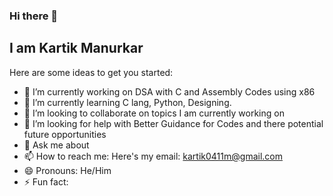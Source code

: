 ### Hi there 👋
## I am Kartik Manurkar 
<!--
**AlphaInertia/AlphaInertia** is a ✨ _special_ ✨ repository because its `README.md` (this file) appears on your GitHub profile.
-->
Here are some ideas to get you started:

- 🔭 I’m currently working on DSA with C and Assembly Codes using x86
- 🌱 I’m currently learning C lang, Python, Designing. 
- 👯 I’m looking to collaborate on topics I am currently working on
- 🤔 I’m looking for help with Better Guidance for Codes and there potential future opportunities 
- 💬 Ask me about 
- 📫 How to reach me: Here's my email: kartik0411m@gmail.com
- 😄 Pronouns: He/Him
- ⚡ Fun fact: 

